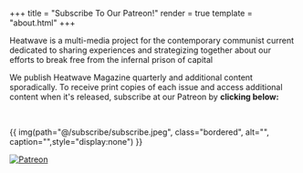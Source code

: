 +++
title = "Subscribe To Our Patreon!"
render = true
template = "about.html"
+++

Heatwave is a multi-media project for the contemporary communist current dedicated to sharing experiences and strategizing together about our efforts to break free from the infernal prison of capital

We publish Heatwave Magazine quarterly and additional content sporadically. To receive print copies of each issue and access additional content when it's released, subscribe at our Patreon by **clicking below:** 

&nbsp;

{{ img(path="@/subscribe/subscribe.jpeg", class="bordered", alt="", caption="",style="display:none") }}

<a href="https://www.patreon.com/profile/creators?u=158785705" rel="patreon">![Patreon](https://heatwavemag.github.io/processed_images/subscribe.07473ed42a376b3c.jpg)</a>

